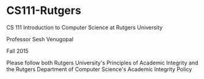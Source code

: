 # CS111-Rutgers
CS 111 Introduction to Computer Science at Rutgers University

Professor Sesh Venugopal

Fall 2015

Please follow both Rutgers University's Principles of Academic Integrity and the Rutgers Department of Computer Science's Academic Integrity Policy
